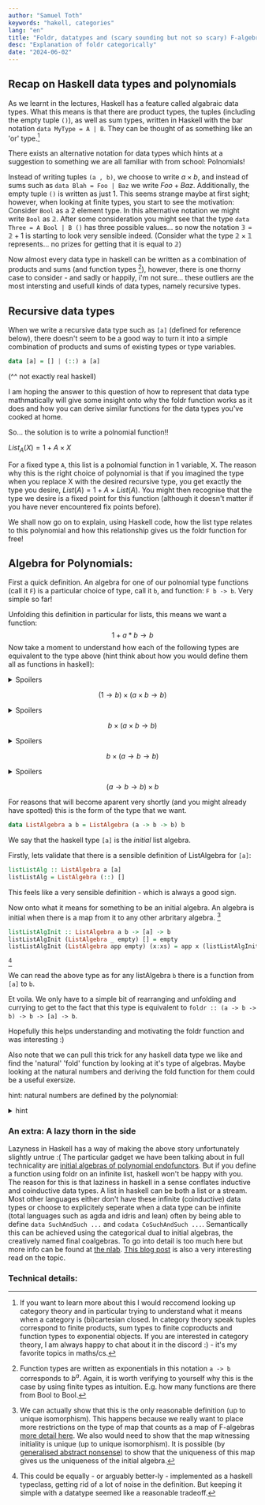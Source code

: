 ```yaml
---
author: "Samuel Toth"
keywords: "hakell, categories"
lang: "en"
title: "Foldr, datatypes and (scary sounding but not so scary) F-algebras"
desc: "Explanation of foldr categorically"
date: "2024-06-02"
---
```


<!-- # Foldr, datatypes and (scary sounding but not so scary) F-algebras -->

## Recap on Haskell data types and polynomials

As we learnt in the lectures, Haskell has a feature called algabraic data types. What this means is that there are product types, the tuples (including the empty tuple `()`), as well as sum types, written in Haskell with the bar notation `data MyType = A | B`.
They can be thought of as something like an 'or' type.[^1]

There exists an alternative notation for data types which hints at a suggestion to something we are all familiar with from school: Polnomials!

Instead of writing tuples `(a , b)`, we choose to write $a \times b$, and instead of sums such as `data Blah = Foo | Baz` we write
$Foo + Baz$. Additionally, the empty tuple `()` is written as just $1$. This seems strange maybe at first sight; however, when looking at finite types, you start to see the motivation: Consider `Bool` as a 2 element type. In this alternative notation we might write `Bool` as $\mathbb{2}$. After some consideration you might see that the type `data Three = A Bool | B ()` has three possible values... so now the notation $\mathbb{3} = \mathbb{2} + 1$ is starting to look very sensible indeed. (Consider what the type $\mathbb{2} \times \mathbb{1}$ represents... no prizes for getting that it is equal to $\mathbb{2}$)

Now almost every data type in haskell can be written as a combination of products and sums (and function types [^4]), however, there is one thorny case to consider - and sadly or happily, i'm not sure... these outliers are the most intersting and usefull kinds of data types, namely recursive types.

## Recursive data types

When we write a recursive data type such as `[a]` (defined for reference below), there doesn't seem to be a good way to turn it into a simple combination of products and sums of existing types or type variables.

```haskell
data [a] = [] | (::) a [a]
```
(^^ not exactly real haskell)

I am hoping the answer to this question of how to represent that data type mathmatically will give some insight onto why the foldr function works as it does and how you can derive similar functions for the data types you've cooked at home.

So... the solution is to write a polnomial function!!

$List_A(X) = 1 + A \times X$

For a fixed type `A`, this list is a polnomial function in 1 variable, X. The reason why this is the right choice of polynomial
is that if you imagined the type when you replace X with the desired recursive type, you get exactly the type you desire,
$List(A) = 1 + A \times List(A)$. You might then recognise that the type we desire is a fixed point for this function (although it doesn't matter if you have never encountered fix points before).

We shall now go on to explain, using Haskell code, how the list type relates to this polynomial and how this relationship gives us the foldr function for free!

## Algebra for Polynomials:

First a quick definition. An algebra for one of our polnomial type functions (call it `F`) is a particular choice of type, call it `b`, and function: `F b -> b`. Very simple so far!

Unfolding this definition in particular for lists, this means we want a function:
$$1 + a * b \to b$$ 
Now take a moment to understand how each of the following types are equivalent to the type above (hint think about how you would define them all as functions in haskell):


<details>
  <summary>Spoilers</summary>
  universal property of coproducts (sum types)
</details>

$$(1 \to b) \times (a \times b \to b)$$

<details>
  <summary>Spoilers</summary>
  `() -> a` is equivalent to just `a`. 
  Can also think about the type in the exponential notation $a^1 = a$
</details>

$$b \times (a \times b \to b)$$

<details>
  <summary>Spoilers</summary>
  currying right hand side of product
</details>

$$b \times (a \to b \to b)$$

<details>
  <summary>Spoilers</summary>
  we can happily swap the order of products
</details>

$$(a \to b \to b) \times b$$

For reasons that will become aparent very shortly (and you might already have spotted) this is the form of the type that we want.
```haskell
data ListAlgebra a b = ListAlgebra (a -> b -> b) b
```

We say that the haskell type `[a]` is the _initial_ list algebra.

Firstly, lets validate that there is a sensible definition of ListAlgebra for `[a]`:

```haskell
listListAlg :: ListAlgebra a [a]
listListAlg = ListAlgebra (::) []
```

This feels like a very sensible definition - which is always a good sign.

Now onto what it means for something to be an initial algebra. An algebra is initial when there is a map from it
to any other arbritary algebra. [^2]

```haskell
listListAlgInit :: ListAlgebra a b -> [a] -> b
listListAlgInit (ListAlgebra _ empty) [] = empty
listListAlgInit (ListAlgebra app empty) (x:xs) = app x (listListAlgInit (ListAlgebra app empty) xs)
``` 
[^3]

We can read the above type as for any listAlgebra `b` there is a function from `[a]` to `b`.

Et voila. We only have to a simple bit of rearranging and unfolding and currying to get to the fact that this type is equivalent to `foldr :: (a -> b -> b) -> b -> [a] -> b`.

Hopefully this helps understanding and motivating the foldr function and was interesting :)

Also note that we can pull this trick for any haskell data type we like and find the 'natural' 'fold' function by looking at it's type of algebras.
Maybe looking at the natural numbers and deriving the fold function for them could be a useful exersize.

hint: natural numbers are defined by the polynomial:
<details>
  <summary>hint</summary>
  $F(X) = 1 + X$
  
</details>

### An extra: A lazy thorn in the side

Lazyness in Haskell has a way of making the above story unfortunately slightly untrue :(
The particular gadget we have been talking about in full technicality are [initial algebras of polynomial endofunctors](https://ncatlab.org/nlab/show/initial+algebra+of+an+endofunctor). But if you define a function using foldr on an infinite list, haskell won't be happy with you. The reason for this is that laziness in haskell in a sense conflates inductive and coinductive data types. A list in haskell can be both a list or a stream. Most other languages either don't have these infinite (coinductive) data types or choose to explicitely seperate when a data type can be infinite (total languages such as agda and idris and lean) often by being able to define `data SuchAndSuch ...` and `codata CoSuchAndSuch ...`. Semantically this can be achieved using the categorical dual to initial algebras, the creatively named final coalgebras. To go into detail is too much here but more info can be found at [the nlab](https://ncatlab.org/nlab/show/terminal+coalgebra+for+an+endofunctor). [This blog post](http://blog.sigfpe.com/2007/07/data-and-codata.html) is also a very interesting read on the topic.

### Technical details:
[^1]: If you want to learn more about this I would reccomend looking up category theory and in particular trying to understand what it means when a category is (bi)cartesian closed. In category theory speak tuples correspond to finite products, sum types to finite coproducts and function types to exponential objects. If you are interested in category theory, I am always happy to chat about it in the discord :) - it's my favorite topics in maths/cs.


[^2]: We can actually show that this is the only reasonable definition (up to unique isomorphism). This happens because we really want to place more restrictions on the type 
of map that counts as a map of F-algebras [more detail here](https://ncatlab.org/nlab/show/algebra+for+an+endofunctor). We also would need to show that the map witnessing initiality is unique (up to unique isomorphism).
It is possible (by [generalised abstract nonsense](https://en.wikipedia.org/wiki/Abstract_nonsense)) to show that the uniqueness of this map gives us the uniqueness of the initial algebra.

[^3]: This could be equally - or arguably better-ly - implemented as a haskell typeclass, getting rid of a lot of noise in the definition.
But keeping it simple with a datatype seemed like a reasonable tradeoff.

[^4]: Function types are written as exponentials in this notation `a -> b` corresponds to $b^a$. Again, it is worth verifying to yourself why this is the case by using finite types as intuition. E.g. how many functions are there from Bool to Bool.